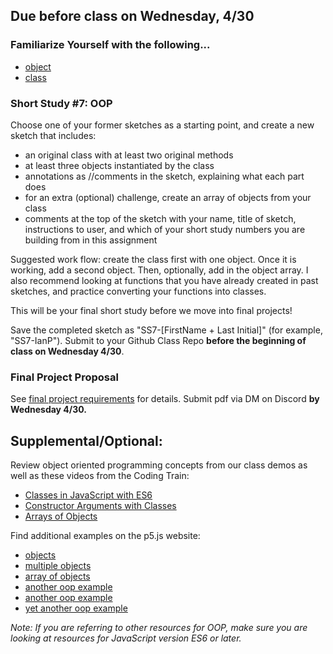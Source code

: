 ## Due before class on Wednesday, 4/30 

### **Familiarize Yourself with the following...**            
    
- [object](https://p5js.org/reference/p5/Object/)     
- [class](https://p5js.org/reference/p5/class/)    
 
### **Short Study #7: OOP**      
Choose one of your former sketches as a starting point, and create a new sketch that includes:  
* an original class with at least two original methods    
* at least three objects instantiated by the class 
* annotations as //comments in the sketch, explaining what each part does
* for an extra (optional) challenge, create an array of objects from your class    
* comments at the top of the sketch with your name, title of sketch, instructions to user, and which of your short study numbers you are building from in this assignment
   
Suggested work flow: create the class first with one object. Once it is working, add a second object. Then, optionally, add in the object array. I also recommend looking at functions that you have already created in past sketches, and practice converting your functions into classes. 

This will be your final short study before we move into final projects!
  
Save the completed sketch as "SS7-[FirstName + Last Initial]" (for example, "SS7-IanP"). Submit to your Github Class Repo **before the beginning of class on Wednesday 4/30**.      

### Final Project Proposal  
See [final project requirements](https://github.com/entertainmenttechnology/Pokorny-MTEC1201_D301-302-Spring2025/blob/main/assignments/FINAL_PROJECT.md) for details. Submit pdf via DM on Discord **by Wednesday 4/30.**   

## **Supplemental/Optional:**  
Review object oriented programming concepts from our class demos as well as these videos from the Coding Train:  
* [Classes in JavaScript with ES6](https://thecodingtrain.com/tracks/code-programming-with-p5-js/code/6-objects/2-classes)  
* [Constructor Arguments with Classes](https://thecodingtrain.com/tracks/code-programming-with-p5-js/code/6-objects/3-constructor)  
* [Arrays of Objects](https://thecodingtrain.com/tracks/code-programming-with-p5-js/code/7-arrays/3-arrays-objects)       
  
Find additional examples on the p5.js website:  
* [objects](https://archive.p5js.org/examples/objects-objects.html)  
* [multiple objects](https://archive.p5js.org/examples/objects-multiple-objects.html)  
* [array of objects](https://archive.p5js.org/examples/objects-array-of-objects.html)  
* [another oop example](https://archive.p5js.org/examples/objects-objects-2.html)   
* [another oop example](https://archive.p5js.org/examples/objects-car-instances.html)    
* [yet another oop example](https://p5js.org/examples/classes-and-objects-snowflakes/)       
           
_Note: If you are referring to other resources for OOP, make sure you are looking at resources for JavaScript version ES6 or later._